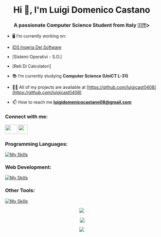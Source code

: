 <h1 align="center">Hi 👋, I'm Luigi Domenico Castano </h1>
<h3 align="center">A passionate Computer Science Student from Italy 🇮🇹> </h3>

- 🖥️ I’m currently working on:
-  [IDS Ingeria Del Software](https://github.com/luigicast0408/Ingegneria-Del-Software-IDS-)
-  [Sistemi Operativi - S.O.]
-  [Reti Di Calcolatori]

- 📚 I’m currently studying **Computer Science (UniCT L-31)**

- 👨‍💻 All of my projects are available at [https://github.com/luigicast0408](https://github.com/luigicast0408)

- 📫 How to reach me **luigidomenicocastano08@gmail.com**

<h3 align="left">Connect with me:</h3>
<p align="left">
<a href="https://instagram.com/luigi_cast08" target="blank"><img align="center" src="https://raw.githubusercontent.com/rahuldkjain/github-profile-readme-generator/master/src/images/icons/Social/instagram.svg" height="30" width="40" /></a>
<a href="www.linkedin.com/in/luigi-domenico-castano-93b691282" target="blank"><img align="center" src="https://upload.wikimedia.org/wikipedia/commons/thumb/c/ca/LinkedIn_logo_initials.png/600px-LinkedIn_logo_initials.png" height="30" width="30" /></a>
</p>

<h3 align="left">Programming Languages:</h3>

[![My Skills](https://skillicons.dev/icons?i=c,cpp,java,python)](https://skillicons.dev)

<h3 align="left">Web Development:</h3>

[![My Skills](https://skillicons.dev/icons?i=html,css,js,php,bootstrap,react,jquery,mysql,tailwind)](https://skillicons.dev)

<h3 align="left">Other Tools:</h3>

[![My Skills](https://skillicons.dev/icons?i=git,github,latex,arduino,raspberrypi)](https://skillicons.dev)

<p align="center"><img align="center" src="https://github-readme-stats.vercel.app/api/top-langs?username=luigicast0408&show_icons=true&locale=en&layout=compact"/></p>

<p align="center">&nbsp;<img align="center" src="https://github-readme-stats.vercel.app/api?username=luigicast0408&show_icons=true&locale=en"/></p>

<p align="center"><img align="center" src="https://github-readme-streak-stats.herokuapp.com/?user=luigicast0408&"/></p>

